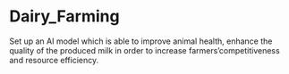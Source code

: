 # Dairy_Farming
Set up an AI model which is able to improve animal health, enhance the quality of the produced milk in order to increase farmers’competitiveness and resource efficiency.
